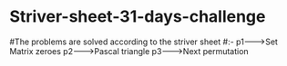 # Striver-sheet-31-days-challenge
#The problems are solved according to the striver sheet
#:-
p1--->Set Matrix zeroes
p2--->Pascal triangle
p3--->Next permutation
